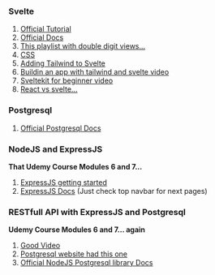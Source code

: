### Svelte
1. [Official Tutorial](https://svelte.dev/tutorial/basics)
2. [Official Docs](https://svelte.dev/docs)
3. [This playlist with double digit views...](https://www.youtube.com/playlist?list=PLFAU47Id44XHuWQt84YWbaBBL0CI1nFXk)
4. [CSS](https://tailwindcss.com/)
5. [Adding Tailwind to Svelte](https://tailwindcss.com/docs/guides/sveltekit?fbclid=IwAR2g_B5lP640CR_F70pCHkVzbX2IoPhszjj8PzBlt0tAffDxwNPRuhutB3I)
6. [Buildin an app with tailwind and svelte video](https://www.youtube.com/watch?v=YipaPr4Aex8) 
7. [Sveltekit for beginner video](https://www.youtube.com/watch?v=ydR_M0fw9Xc) 
8. [React vs svelte...](https://www.twilio.com/blog/react-svelte-comparing-basics) 

### Postgresql
1. [Official Postgresql Docs](https://www.postgresql.org/docs/14/index.html)

### NodeJS and ExpressJS
**That Udemy Course Modules 6 and 7...**
1. [ExpressJS getting started](https://expressjs.com/en/starter/installing.html)
2. [ExpressJS Docs](https://expressjs.com/en/guide/routing.html) (Just check top navbar for next pages) 

### RESTfull API with ExpressJS and Postgresql
**Udemy Course Modules 6 and 7... again**
1. [Good Video](https://www.youtube.com/watch?v=_Mun4eOOf2Q)
2. [Postgresql website had this one](https://blog.logrocket.com/crud-rest-api-node-js-express-postgresql/)
3. [Official NodeJS Postgresql library Docs](https://node-postgres.com/guides/project-structure/)
